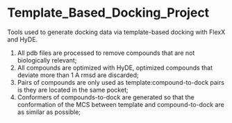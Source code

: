 # Template_Based_Docking_Project

Tools used to generate docking data via template-based docking with FlexX and HyDE.

1) All pdb files are processed to remove compounds that are not biologically relevant;
2) All compounds are optimized with HyDE, optimized compounds that deviate more than 1 A rmsd are discarded;
3) Pairs of compounds are only used as template:compound-to-dock pairs is they are located in the same pocket;
4) Conformers of compounds-to-dock are generated so that the conformation of the MCS between template and compound-to-dock are as similar as possible;
